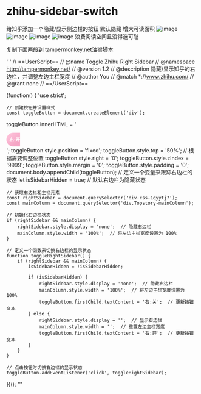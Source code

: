 # zhihu-sidebar-switch
给知乎添加一个隐藏/显示侧边栏的按钮 默认隐藏 增大可读面积
![image](https://github.com/user-attachments/assets/ceb18668-1a10-4577-9cd3-991b3724054a)
![image](https://github.com/user-attachments/assets/82af924b-ef2a-4084-93a3-eec394095b62)
![image](https://github.com/user-attachments/assets/6bf29c2d-f541-414f-8b47-62b0c137c2a7)
![image](https://github.com/user-attachments/assets/835889cc-cbb9-402e-8937-bcc5f4d4c9af)
浪费阅读空间且没得选可耻

复制下面两段到
tampermonkey.net油猴脚本

'''
// ==UserScript==
// @name         Toggle Zhihu Right Sidebar
// @namespace    http://tampermonkey.net/
// @version      1.2
// @description  隐藏/显示知乎的右边栏，并调整左边主栏宽度
// @author       You
// @match        *://www.zhihu.com/
// @grant        none
// ==/UserScript==

(function() {
    'use strict';

    // 创建按钮并设置样式
    const toggleButton = document.createElement('div');
toggleButton.innerHTML = '<div style="width: 36px; height: 36px; display: flex; align-items: center; justify-content: flex-end; background: linear-gradient(140.91deg, rgba(255, 135, 183, 0.5) 12.61%, rgba(236, 76, 140, 0.5) 76.89%); border-top-left-radius: 36px; border-bottom-left-radius: 36px; cursor: pointer; color: white; font-size: 12px; font-weight: bold;">右:开</div>';
toggleButton.style.position = 'fixed';
toggleButton.style.top = '50%'; // 根据需要调整位置
toggleButton.style.right = '0';
toggleButton.style.zIndex = '9999';
toggleButton.style.margin = '0';
toggleButton.style.padding = '0';
document.body.appendChild(toggleButton);
    // 定义一个变量来跟踪右边栏的状态
    let isSidebarHidden = true; // 默认右边栏为隐藏状态

    // 获取右边栏和主栏元素
    const rightSidebar = document.querySelector('div.css-1qyytj7');
    const mainColumn = document.querySelector('div.Topstory-mainColumn');

    // 初始化右边栏状态
    if (rightSidebar && mainColumn) {
        rightSidebar.style.display = 'none';  // 隐藏右边栏
        mainColumn.style.width = '100%';  // 将左边主栏宽度设置为 100%
    }

    // 定义一个函数来切换右边栏的显示状态
    function toggleRightSidebar() {
        if (rightSidebar && mainColumn) {
            isSidebarHidden = !isSidebarHidden;

            if (isSidebarHidden) {
                rightSidebar.style.display = 'none';  // 隐藏右边栏
                mainColumn.style.width = '100%';  // 将左边主栏宽度设置为 100%
                toggleButton.firstChild.textContent = '右:关';  // 更新按钮文本
            } else {
                rightSidebar.style.display = '';  // 显示右边栏
                mainColumn.style.width = '';  // 重置左边主栏宽度
                toggleButton.firstChild.textContent = '右:开';  // 更新按钮文本
            }
        }
    }

    // 点击按钮时切换右边栏的显示状态
    toggleButton.addEventListener('click', toggleRightSidebar);
})();
'''

